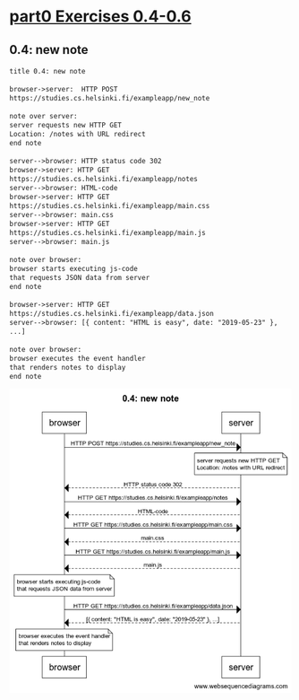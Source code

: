 # [part0 Exercises 0.4-0.6](https://fullstackopen.com/en/part0/fundamentals_of_web_apps#exercises-0-1-0-6)

## 0.4: new note

```
title 0.4: new note

browser->server:  HTTP POST https://studies.cs.helsinki.fi/exampleapp/new_note

note over server:
server requests new HTTP GET
Location: /notes with URL redirect
end note

server-->browser: HTTP status code 302
browser->server: HTTP GET https://studies.cs.helsinki.fi/exampleapp/notes
server-->browser: HTML-code
browser->server: HTTP GET https://studies.cs.helsinki.fi/exampleapp/main.css
server-->browser: main.css
browser->server: HTTP GET https://studies.cs.helsinki.fi/exampleapp/main.js
server-->browser: main.js

note over browser:
browser starts executing js-code
that requests JSON data from server
end note

browser->server: HTTP GET https://studies.cs.helsinki.fi/exampleapp/data.json
server-->browser: [{ content: "HTML is easy", date: "2019-05-23" }, ...]

note over browser:
browser executes the event handler
that renders notes to display
end note
```

![0.4: new note](0.4.png "0.4: new note")
